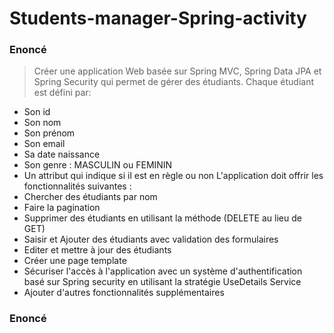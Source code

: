 # Students-manager-Spring-activity
### Enoncé 
>Créer une application Web basée sur Spring MVC, Spring Data JPA et Spring Security qui permet de gérer des étudiants.
Chaque étudiant est défini par:
- Son id
- Son nom
- Son prénom
- Son email
- Sa date naissance
- Son genre : MASCULIN ou FEMININ
- Un attribut qui indique si il est en règle ou non
  L'application doit offrir les fonctionnalités suivantes :
- Chercher des étudiants par nom
- Faire la pagination
- Supprimer des étudiants en utilisant la méthode (DELETE au lieu de GET)
- Saisir et Ajouter des étudiants avec validation des formulaires
- Editer et mettre à jour des étudiants
- Créer une page template
- Sécuriser l'accès à l'application avec un système d'authentification basé sur Spring security en utilisant la stratégie UseDetails Service
- Ajouter d'autres fonctionnalités supplémentaires


### Enoncé 